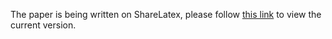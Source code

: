The paper is being written on ShareLatex, please follow [this link](https://www.overleaf.com/read/krcfdvttnzmz) to view the current version.
